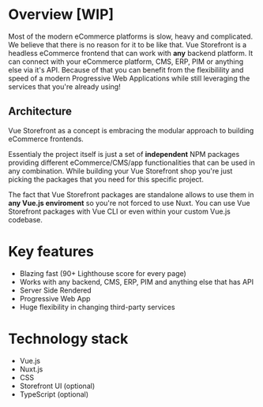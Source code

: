 # Overview [WIP]

Most of the modern eCommerce platforms is slow, heavy and complicated. We believe that there is no reason for it to be like that. Vue Storefront is a headless eCommerce frontend that can work with <b>any</b> backend platform. It can connect with your eCommerce platform, CMS, ERP, PIM or anything else via it's API. Because of that you can benefit from the flexibilility and speed of a modern Progressive Web Applications while still leveraging the services that you're already using!

## Architecture

Vue Storefront as a concept is embracing the modular approach to building eCommerce frontends.

Essentialy the project itself is just a set of <b>independent</b> NPM packages providing different eCommerce/CMS/app functionalities that can be used in any combination. While building your Vue Storefront shop you're just picking the packages that you need for this specific project.

The fact that Vue Storefront packages are standalone allows to use them in <b>any Vue.js enviroment</b> so you're not forced to use Nuxt. You can use Vue Storefront packages with Vue CLI or even within your custom Vue.js codebase.


# Key features
- Blazing fast (90+ Lighthouse score for every page)
- Works with any backend, CMS, ERP, PIM and anything else that has API
- Server Side Rendered
- Progressive Web App
- Huge flexibility in changing third-party services

# Technology stack
- Vue.js
- Nuxt.js
- CSS
- Storefront UI (optional)
- TypeScript (optional)
